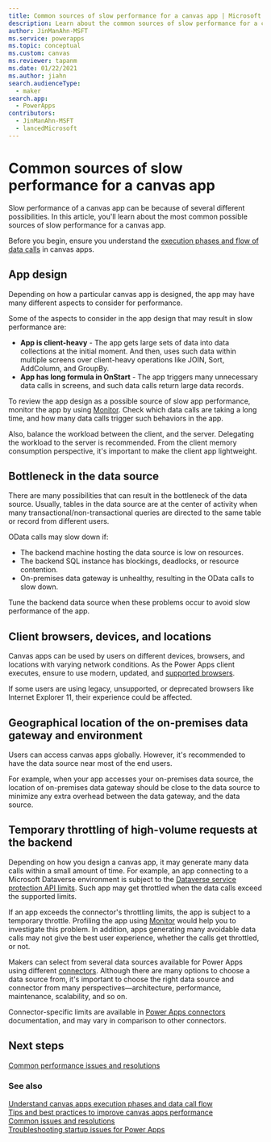 ```yaml
---
title: Common sources of slow performance for a canvas app | Microsoft Docs
description: Learn about the common sources of slow performance for a canvas app.
author: JinManAhn-MSFT
ms.service: powerapps
ms.topic: conceptual
ms.custom: canvas
ms.reviewer: tapanm
ms.date: 01/22/2021
ms.author: jiahn
search.audienceType: 
  - maker
search.app: 
  - PowerApps
contributors:
  - JinManAhn-MSFT
  - lancedMicrosoft
---
```


# Common sources of slow performance for a canvas app

Slow performance of a canvas app can be because of several different possibilities. In this article, you'll learn about the most common possible sources of slow performance for a canvas app.

Before you begin, ensure you understand the [execution phases and flow of data calls](execution-phases-data-flow.md) in canvas apps.

## App design

Depending on how a particular canvas app is designed, the app may have many different aspects to consider for performance.

Some of the aspects to consider in the app design that may result in slow performance are:

- **App is client-heavy** - The app gets large sets of data into data collections at the initial moment. And then, uses such data within multiple screens over client-heavy operations like JOIN, Sort, AddColumn, and GroupBy.
- **App has long formula in OnStart** - The app triggers many unnecessary data calls in screens, and such data calls return large data records.

To review the app design as a possible source of slow app performance, monitor the app by using [Monitor](../monitor-overview.md). Check which data calls are taking a long time, and how many data calls trigger such behaviors in the app.

Also, balance the workload between the client, and the server. Delegating the workload to the server is recommended. From the client memory consumption perspective, it's important to make the client app lightweight.

## Bottleneck in the data source

There are many possibilities that can result in the bottleneck of the data source. Usually, tables in the data source are at the center of activity when many transactional/non-transactional queries are directed to the same table or record from different users.

OData calls may slow down if:

- The backend machine hosting the data source is low on resources.
- The backend SQL instance has blockings, deadlocks, or resource contention.
- On-premises data gateway is unhealthy, resulting in the OData calls to slow down.

Tune the backend data source when these problems occur to avoid slow performance of the app.

## Client browsers, devices, and locations

Canvas apps can be used by users on different devices, browsers, and locations with varying network conditions. As the Power Apps client executes, ensure to use modern, updated, and [supported browsers](limits-and-config.md#supported-browsers-for-running-canvas-apps).

If some users are using legacy, unsupported, or deprecated browsers like Internet Explorer 11, their experience could be affected.

## Geographical location of the on-premises data gateway and environment

Users can access canvas apps globally. However, it's recommended to have the data source near most of the end users.

For example, when your app accesses your on-premises data source, the location of on-premises data gateway should be close to the data source to minimize any extra overhead between the data gateway, and the data source.

## Temporary throttling of high-volume requests at the backend

Depending on how you design a canvas app, it may generate many data calls within a small amount of time. For example, an app connecting to a Microsoft Dataverse environment is subject to the [Dataverse service protection API limits](https://docs.microsoft.com/powerapps/developer/data-platform/api-limits). Such app may get throttled when the data calls exceed the supported limits.

If an app exceeds the connector's throttling limits, the app is subject to a temporary throttle. Profiling the app using [Monitor](../monitor-overview.md) would help you to investigate this problem. In addition, apps generating many avoidable data calls may not give the best user experience, whether the calls get throttled, or not.

Makers can select from several data sources available for Power Apps using different [connectors](connections-list.md). Although there are many options to choose a data source from, it's important to choose the
right data source and connector from many perspectives&mdash;architecture,
performance, maintenance, scalability, and so on.

Connector-specific limits are available in [Power Apps connectors](https://docs.microsoft.com/connectors/connector-reference/connector-reference-powerapps-connectors) documentation, and may vary in comparison to other connectors.

## Next steps

[Common performance issues and resolutions](common-performance-issue-resolutions.md)

### See also

[Understand canvas apps execution phases and data call flow](execution-phases-data-flow.md) <br>
[Tips and best practices to improve canvas apps performance](performance-tips.md) <br>
[Common issues and resolutions](common-issues-and-resolutions.md) <br>
[Troubleshooting startup issues for Power Apps](../../troubleshooting-startup-issues.md)
